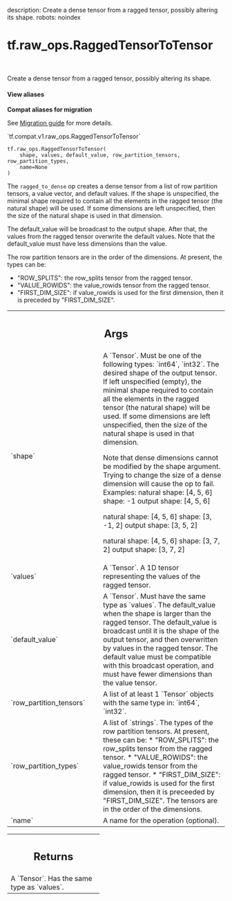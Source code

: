 description: Create a dense tensor from a ragged tensor, possibly altering its shape.
robots: noindex

# tf.raw_ops.RaggedTensorToTensor

<!-- Insert buttons and diff -->

<table class="tfo-notebook-buttons tfo-api nocontent" align="left">

</table>



Create a dense tensor from a ragged tensor, possibly altering its shape.

<section class="expandable">
  <h4 class="showalways">View aliases</h4>
  <p>
<b>Compat aliases for migration</b>
<p>See
<a href="https://www.tensorflow.org/guide/migrate">Migration guide</a> for
more details.</p>
<p>`tf.compat.v1.raw_ops.RaggedTensorToTensor`</p>
</p>
</section>

<pre class="devsite-click-to-copy prettyprint lang-py tfo-signature-link">
<code>tf.raw_ops.RaggedTensorToTensor(
    shape, values, default_value, row_partition_tensors, row_partition_types,
    name=None
)
</code></pre>



<!-- Placeholder for "Used in" -->

The `ragged_to_dense` op creates a dense tensor from a list of row partition
tensors, a value vector, and default values. If the shape is unspecified, the
minimal shape required to contain all the elements in the ragged tensor (the
natural shape) will be used. If some dimensions are left unspecified, then the
size of the natural shape is used in that dimension.

The default_value will be broadcast to the output shape. After that, the values
from the ragged tensor overwrite the default values. Note that the default_value
must have less dimensions than the value.

The row partition tensors are in the order of the dimensions.
At present, the types can be:
* "ROW_SPLITS": the row_splits tensor from the ragged tensor.
* "VALUE_ROWIDS": the value_rowids tensor from the ragged tensor.
* "FIRST_DIM_SIZE": if value_rowids is used for the first dimension, then it
  is preceded by "FIRST_DIM_SIZE".

<!-- Tabular view -->
 <table class="responsive fixed orange">
<colgroup><col width="214px"><col></colgroup>
<tr><th colspan="2"><h2 class="add-link">Args</h2></th></tr>

<tr>
<td>
`shape`
</td>
<td>
A `Tensor`. Must be one of the following types: `int64`, `int32`.
The desired shape of the output tensor. If left unspecified (empty),
the minimal shape required to contain all the elements in the ragged tensor
(the natural shape) will be used. If some dimensions are left unspecified, then
the size of the natural shape is used in that dimension.

Note that dense dimensions cannot be modified by the shape argument. Trying to
change the size of a dense dimension will cause the op to fail.
Examples:
natural shape: [4, 5, 6]
shape: -1
output shape: [4, 5, 6]

natural shape: [4, 5, 6]
shape: [3, -1, 2]
output shape: [3, 5, 2]

natural shape: [4, 5, 6]
shape: [3, 7, 2]
output shape: [3, 7, 2]
</td>
</tr><tr>
<td>
`values`
</td>
<td>
A `Tensor`.
A 1D tensor representing the values of the ragged tensor.
</td>
</tr><tr>
<td>
`default_value`
</td>
<td>
A `Tensor`. Must have the same type as `values`.
The default_value when the shape is larger than the ragged tensor. The
default_value is broadcast until it is the shape of the output tensor, and
then overwritten by values in the ragged tensor. The default value must be
compatible with this broadcast operation, and must have fewer dimensions than
the value tensor.
</td>
</tr><tr>
<td>
`row_partition_tensors`
</td>
<td>
A list of at least 1 `Tensor` objects with the same type in: `int64`, `int32`.
</td>
</tr><tr>
<td>
`row_partition_types`
</td>
<td>
A list of `strings`.
The types of the row partition tensors. At present, these can be:
* "ROW_SPLITS": the row_splits tensor from the ragged tensor.
* "VALUE_ROWIDS": the value_rowids tensor from the ragged tensor.
* "FIRST_DIM_SIZE": if value_rowids is used for the first dimension, then it
  is preceeded by "FIRST_DIM_SIZE".
The tensors are in the order of the dimensions.
</td>
</tr><tr>
<td>
`name`
</td>
<td>
A name for the operation (optional).
</td>
</tr>
</table>



<!-- Tabular view -->
 <table class="responsive fixed orange">
<colgroup><col width="214px"><col></colgroup>
<tr><th colspan="2"><h2 class="add-link">Returns</h2></th></tr>
<tr class="alt">
<td colspan="2">
A `Tensor`. Has the same type as `values`.
</td>
</tr>

</table>

